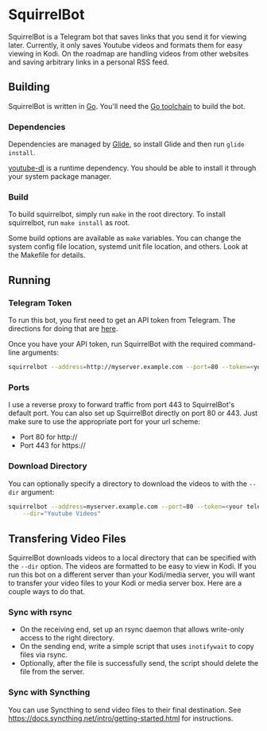 SquirrelBot
===========

SquirrelBot is a Telegram bot that saves links that you send it for viewing
later. Currently, it only saves Youtube videos and formats them for easy viewing
in Kodi. On the roadmap are handling videos from other websites and saving
arbitrary links in a personal RSS feed.

Building
--------

SquirrelBot is written in [Go](https://golang.org). You'll need the [Go
toolchain](https://golang.org/doc/install) to build the bot.

### Dependencies

Dependencies are managed by [Glide](http://glide.sh/), so install Glide and then
run `glide install`.

[youtube-dl](https://rg3.github.io/youtube-dl/) is a runtime dependency. You
should be able to install it through your system package manager.

### Build

To build squirrelbot, simply run `make` in the root directory. To install
squirrelbot, run `make install` as root.

Some build options are available as `make` variables. You can change the system
config file location, systemd unit file location, and others. Look at the Makefile
for details.

Running
-------

### Telegram Token

To run this bot, you first need to get an API token from Telegram. The directions
for doing that are [here](https://core.telegram.org/bots).

Once you have your API token, run SquirrelBot with the required command-line
arguments:

```sh
squirrelbot --address=http://myserver.example.com --port=80 --token=<your telegram token>
```

### Ports

I use a reverse proxy to forward traffic from port 443 to SquirrelBot's default
port. You can also set up SquirrelBot directly on port 80 or 443. Just make sure
to use the appropriate port for your url scheme:

*	Port 80 for http://
*	Port 443 for https://

### Download Directory

You can optionally specify a directory to download the videos to with the
`--dir` argument:

```sh
squirrelbot --address=myserver.example.com --port=80 --token=<your telegram token> \
	--dir="Youtube Videos"
```

Transfering Video Files
-----------------------

SquirrelBot downloads videos to a local directory that can be specified with the
`--dir` option. The videos are formatted to be easy to view in Kodi. If you run
this bot on a different server than your Kodi/media server, you will want to
transfer your video files to your Kodi or media server box. Here are a couple
ways to do that.

### Sync with rsync

*	On the receiving end, set up an rsync daemon that allows write-only access
	to the right directory.
*	On the sending end, write a simple script that uses `inotifywait` to copy
	files via rsync.
*	Optionally, after the file is successfully send, the script should delete
	the file from the server.

### Sync with Syncthing

You can use Syncthing to send video files to their final destination.
See https://docs.syncthing.net/intro/getting-started.html for instructions.
